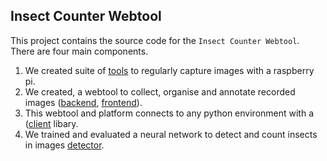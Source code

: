 ## Insect Counter Webtool

This project contains the source code for the `Insect Counter Webtool`. There are four main components.

1. We created suite of [tools](tools/) to regularly capture images with a raspberry pi.
2. We created, a webtool to collect, organise and annotate recorded images ([backend](backend/), [frontend](frontend/)).
3. This webtool and platform connects to any python environment with a ([client](client/) libary.
4. We trained and evaluated a neural network to detect and count insects in images [detector](detector/README.md).
